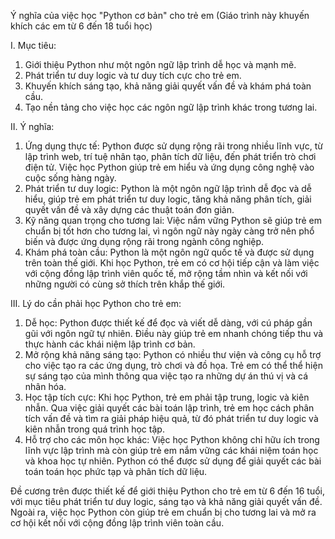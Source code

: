 Ý nghĩa của việc học "Python cơ bản" cho trẻ em
(Giáo trình này khuyến khích các em từ 6 đến 18 tuổi học)

I. Mục tiêu:
1. Giới thiệu Python như một ngôn ngữ lập trình dễ học và mạnh mẽ.
2. Phát triển tư duy logic và tư duy tích cực cho trẻ em.
3. Khuyến khích sáng tạo, khả năng giải quyết vấn đề và khám phá toàn cầu.
4. Tạo nền tảng cho việc học các ngôn ngữ lập trình khác trong tương lai.

II. Ý nghĩa:
1. Ứng dụng thực tế: Python được sử dụng rộng rãi trong nhiều lĩnh vực, từ lập trình web, trí tuệ nhân tạo, phân tích dữ liệu, đến phát triển trò chơi điện tử. Việc học Python giúp trẻ em hiểu và ứng dụng công nghệ vào cuộc sống hàng ngày.
2. Phát triển tư duy logic: Python là một ngôn ngữ lập trình dễ đọc và dễ hiểu, giúp trẻ em phát triển tư duy logic, tăng khả năng phân tích, giải quyết vấn đề và xây dựng các thuật toán đơn giản.
3. Kỹ năng quan trọng cho tương lai: Việc nắm vững Python sẽ giúp trẻ em chuẩn bị tốt hơn cho tương lai, vì ngôn ngữ này ngày càng trở nên phổ biến và được ứng dụng rộng rãi trong ngành công nghiệp.
4. Khám phá toàn cầu: Python là một ngôn ngữ quốc tế và được sử dụng trên toàn thế giới. Khi học Python, trẻ em có cơ hội tiếp cận và làm việc với cộng đồng lập trình viên quốc tế, mở rộng tầm nhìn và kết nối với những người có cùng sở thích trên khắp thế giới.

III. Lý do cần phải học Python cho trẻ em:
1. Dễ học: Python được thiết kế để đọc và viết dễ dàng, với cú pháp gần gũi với ngôn ngữ tự nhiên. Điều này giúp trẻ em nhanh chóng tiếp thu và thực hành các khái niệm lập trình cơ bản.
2. Mở rộng khả năng sáng tạo: Python có nhiều thư viện và công cụ hỗ trợ cho việc tạo ra các ứng dụng, trò chơi và đồ họa. Trẻ em có thể thể hiện sự sáng tạo của mình thông qua việc tạo ra những dự án thú vị và cá nhân hóa.
3. Học tập tích cực: Khi học Python, trẻ em phải tập trung, logic và kiên nhẫn. Qua việc giải quyết các bài toán lập trình, trẻ em học cách phân tích vấn đề và tìm ra giải pháp hiệu quả, từ đó phát triển tư duy logic và kiên nhẫn trong quá trình học tập.
4. Hỗ trợ cho các môn học khác: Việc học Python không chỉ hữu ích trong lĩnh vực lập trình mà còn giúp trẻ em nắm vững các khái niệm toán học và khoa học tự nhiên. Python có thể được sử dụng để giải quyết các bài toán toán học phức tạp và phân tích dữ liệu.

Đề cương trên được thiết kế để giới thiệu Python cho trẻ em từ 6 đến 16 tuổi, với mục tiêu phát triển tư duy logic, sáng tạo và khả năng giải quyết vấn đề. Ngoài ra, việc học Python còn giúp trẻ em chuẩn bị cho tương lai và mở ra cơ hội kết nối với cộng đồng lập trình viên toàn cầu.